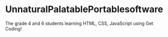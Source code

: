 # UnnaturalPalatablePortablesoftware

The grade 4 and 6  students learning HTML, CSS, JavaScript using Get Coding!
